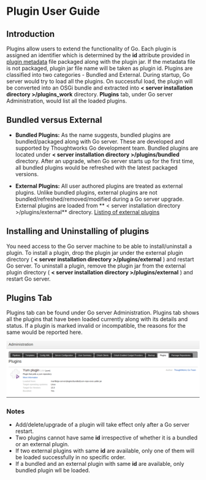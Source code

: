 # Plugin User Guide

## Introduction

Plugins allow users to extend the functionality of Go. Each plugin is assigned an identifier which is determined by the **id** attribute provided in [plugin metadata](go_plugins_basics.html#plugin-metadata) file packaged along with the plugin jar. If the metadata file is not packaged, plugin jar file name will be taken as plugin id. Plugins are classified into two categories - Bundled and External. During startup, Go server would try to load all the plugins. On successful load, the plugin will be converted into an OSGi bundle and extracted into **< server installation directory >/plugins\_work** directory. **Plugins** tab, under Go server Administration, would list all the loaded plugins.

## Bundled versus External

-   **Bundled Plugins:** As the name suggests, bundled plugins are bundled/packaged along with Go server. These are developed and supported by Thoughtworks Go development team. Bundled plugins are located under **< server installation directory >/plugins/bundled** directory. After an upgrade, when Go server starts up for the first time, all bundled plugins would be refreshed with the latest packaged versions.

-   **External Plugins:** All user authored plugins are treated as external plugins. Unlike bundled plugins, external plugins are not bundled/refreshed/removed/modified during a Go server upgrade. External plugins are loaded from ** < server installation directory >/plugins/external** directory. [Listing of external plugins](http://thoughtworksinc.github.io/go-external-plugins/)

## Installing and Uninstalling of plugins

You need access to the Go server machine to be able to install/uninstall a plugin. To install a plugin, drop the plugin jar under the external plugin directory ( **< server installation directory >/plugins/external** ) and restart Go server. To uninstall a plugin, remove the plugin jar from the external plugin directory ( **< server installation directory >/plugins/external** ) and restart Go server.

## Plugins Tab

Plugins tab can be found under Go server Administration. Plugins tab shows all the plugins that have been loaded currently along with its details and status. If a plugin is marked invalid or incompatible, the reasons for the same would be reported here.

![](../resources/images/cruise/package-repo/plugin-tab.png)

### Notes

-   Add/delete/upgrade of a plugin will take effect only after a Go server restart.
-   Two plugins cannot have same **id** irrespective of whether it is a bundled or an external plugin.
-   If two external plugins with same **id** are available, only one of them will be loaded successfully in no specific order.
-   If a bundled and an external plugin with same **id** are available, only bundled plugin wll be loaded.